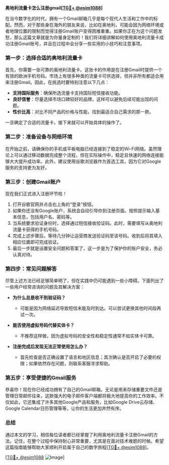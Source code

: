 **奥地利流量卡怎么注册gmail[[TG💪+ @esim1088](https://t.me/s/esim1088)]**

在当今数字化的时代，拥有一个Gmail邮箱几乎是每个现代人生活和工作中的标配。然而，对于那些身在海外的朋友来说，比如在奥地利，可能会因为网络环境或者地理位置的限制而觉得注册Gmail账户变得困难重重。如果你正在为这个问题发愁，那么这篇文章就是为你量身定制的！我们将详细讲解如何使用奥地利流量卡成功注册Gmail账号，并且在过程中会分享一些实用的小技巧和注意事项。

### **第一步：选择合适的奥地利流量卡**

首先，你需要一张可靠的奥地利流量卡。这张卡的作用是在注册Gmail时提供一个有效的欧洲手机号码。市场上有很多种类的流量卡可供选择，但并非所有都适合用来注册Gmail。因此，在挑选时要特别注意以下几点：

- **支持国际服务**：确保所选流量卡支持国际短信接收功能。
- **良好信誉**：尽量选择市场口碑较好的品牌，这样可以避免后续可能出现的问题。
- **性价比高**：对比不同产品的价格与性能，找到最适合自己需求的那一款。

一旦确定了合适的流量卡，接下来就可以开始具体的操作了。

### **第二步：准备设备与网络环境**

在开始之前，请确保你的手机或平板电脑已经连接到了稳定的Wi-Fi网络。虽然理论上可以通过移动数据完成整个流程，但在实际操作中，稳定且快速的网络连接能够大大提升成功率。此外，建议使用谷歌浏览器作为首选工具，因为它对Google服务的支持更为友好。

### **第三步：创建Gmail账户**

现在我们正式进入注册环节啦！

1. 打开谷歌官网并点击右上角的“登录”按钮。
2. 如果你还没有Google账户，系统会自动引导你到注册页面。按照提示输入基本信息，包括用户名、密码等。
3. 当系统要求验证身份时，选择通过短信接收验证码。此时，需要填写从奥地利流量卡获得的手机号码。
4. 完成上述步骤后，等待几分钟让运营商发送验证码至该号码。收到后将其填入相应位置即可完成验证。
5. 最后一步就是设置安全问题和答案了，这一步是为了保护你的账户安全，务必认真对待。

### **第四步：常见问题解答**

尽管上述方法已经足够简单明了，但在实践中仍可能遇到一些小障碍。下面列出了一些用户经常咨询的问题及其解决方案：

- **为什么总是收不到验证码？**
  - 可能是因为网络延迟导致短信未能及时到达。可以尝试更换其他时间段再试一次。
  
- **能否使用虚拟号码代替实体卡？**
  - 不推荐这样做，因为虚拟号码的安全性和稳定性通常不如实体卡可靠。

- **注册完成后发现无法正常使用怎么办？**
  - 首先检查是否正确设置了语言和地区信息；其次确认是否开启了必要的权限；如果依然存在问题，则联系客服寻求帮助。

### **第五步：享受便捷的Gmail服务**

恭喜你！现在你已经成功拥有了自己的Gmail邮箱。无论是用来存储重要文件还是管理日常邮件往来，这款强大的电子邮件客户端都将极大地提高你的工作效率。不仅如此，它还集成了许多其他Google产品和服务，比如Google Drive云存储、Google Calendar日历管理等等，让你的生活更加井然有序。

### **总结**

通过本文的学习，相信每位读者都已经掌握了利用奥地利流量卡注册Gmail的方法。记住，在整个过程中保持耐心非常重要，尤其是在面对技术难题的时候。希望这篇指南能够帮助大家顺利开启属于自己的数字旅程[[TG💪+ @esim1088](https://t.me/s/esim1088)]。

[[TG💪+ @esim1088](https://t.me/s/esim1088) ![Image](https://i.postimg.cc/4NQfJmqS/Snipaste-2025-05-13-00-14-12.png)]